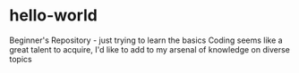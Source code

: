 # hello-world
Beginner's Repository - just trying to learn the basics
Coding seems like a great talent to acquire, I'd like to add to my arsenal of knowledge on diverse topics
